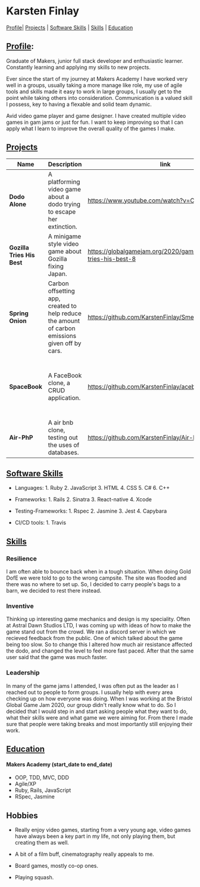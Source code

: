 # Karsten Finlay
[Profile](#profile)| [Projects](#projects) | [Software Skills](#software-skills) | [Skills](#Skills) | [Education](#Education)

## [Profile](#Profile):

Graduate of Makers, junior full stack developer and enthusiastic learner. Constantly learning and applying my skills to new projects. 

Ever since the start of my journey at Makers Academy I have worked very well in a groups, usually taking a more manage like role, my use of agile tools and skills made it easy to work in large groups, I usually get to the point while taking others into consideration. Communication is a valued skill I possess, key to having a flexable and solid team dynamic.

Avid video game player and game designer. I have created multiple video games in gam jams or just for fun. I want to keep improving so that I can apply what I learn to improve the overall quality of the games I make. 

## [Projects](#projects)

| Name                         | Description | link  | Tech/tools        |
| ---------------------------- | ----------------- | ----------------- | ------------------- |
| **Dodo Alone**               | A platforming video game about a dodo trying to escape her extinction. | https://www.youtube.com/watch?v=OE4eqvqEwUo | Unity, C#. |
| **Gozilla Tries His Best** | A minigame style video game about Gozilla fixing Japan. | https://globalgamejam.org/2020/games/godzilla-tries-his-best-8 | Unity, C#  |
| **Spring Onion** | Carbon offsetting app, created to help reduce the amount of carbon emissions given off by cars. | https://github.com/KarstenFinlay/SmellsLikeGreenSpirit | React-native, Expo Go, JavaScript, Jest, CSS |
| **SpaceBook** | A FaceBook clone, a CRUD application. | https://github.com/KarstenFinlay/acebook-sholk | Ruby on Rails, Ruby, Javascript, CSS, HTML, Active Record |
| **Air-PhP** | A air bnb clone, testing out the uses of databases. | https://github.com/KarstenFinlay/Air-PhP | Sinatra, Ruby, SQL, CSS, HTML  |

## [Software Skills](#software-skills)

* Languages:
		1. Ruby
		2. JavaScript
		3. HTML
		4. CSS
		5. C#
		6. C++

* Frameworks:
		1. Rails
		2. Sinatra
		3. React-native
		4. Xcode

* Testing-Frameworks:
		1. Rspec
		2. Jasmine
		3. Jest
		4. Capybara

* CI/CD tools:
		1. Travis

## [Skills](#Skills)

### Resilience

I am often able to bounce back when in a tough situation. When doing Gold DofE we were told to go to the wrong campsite. The site was flooded and there was no where to set up. So, I decided to carry people's bags to a barn, we decided to rest there instead. 

### Inventive

Thinking up interesting game mechanics and design is my speciality. Often at Astral Dawn Studios LTD, I was coming up with ideas of how to make the game stand out from the crowd. We ran a discord server in which we recieved feedback from the public. One of which talked about the game being too slow. So to change this I altered how much air resistance affected the dodo, and changed the level to feel more fast paced. After that the same user said that the game was much faster.

### Leadership

In many of the game jams I attended, I was often put as the leader as I reached out to people to form groups. I usually help with every area checking up on how everyone was doing. When I was working at the Bristol Global Game Jam 2020, our group didn't really know what to do. So I decided that I would step in and start asking people what they want to do, what their skills were and what game we were aiming for. From there I made sure that people were taking breaks and most importantly still enjoying their work.

## [Education](#Education)

#### Makers Academy (start_date to end_date)

- OOP, TDD, MVC, DDD
- Agile/XP
- Ruby, Rails, JavaScript
- RSpec, Jasmine

## Hobbies

-  Really enjoy video games, starting from a very young age, video games have always been a key part in my life, not only playing them, but creating them as well. 

- A bit of a film buff, cinematography really appeals to me.

- Board games, mostly co-op ones.

- Playing squash.